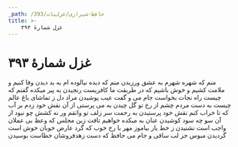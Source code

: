 ```yaml
---
_path: /حافظ-شیرازی/غزلیات/393
title: >-
    غزل شمارهٔ ۳۹۳
---
```

# غزل شمارهٔ ۳۹۳

منم که شهره شهرم به عشق ورزیدن
منم که دیده نیالوده ام به بد دیدن
وفا کنیم و ملامت کشیم و خوش باشیم
که در طریقت ما کافریست رنجیدن
به پیر میکده گفتم که چیست راه نجات
بخواست جام می و گفت عیب پوشیدن
مراد دل ز تماشای باغ عالم چیست
به دست مردم چشم از رخ تو گل چیدن
به می پرستی از آن نقش خود زدم بر آب
که تا خراب کنم نقش خود پرستیدن
به رحمت سر زلف تو واثقم ور نه
کشش چو نبود از آن سو چه سود کوشیدن
عنان به میکده خواهیم تافت زین مجلس
که وعظ بی عملان واجب است نشنیدن
ز خط یار بیاموز مهر با رخ خوب
که گرد عارض خوبان خوش است گردیدن
مبوس جز لب ساقی و جام می حافظ
که دست زهدفروشان خطاست بوسیدن
